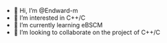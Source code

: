 - 👋 Hi, I’m @Endward-m
- 👀 I’m interested in C++/C
- 🌱 I’m currently learning eBSCM
- 💞️ I’m looking to collaborate on the project of C++/C


<!---
Endward-m/Endward-m is a ✨ special ✨ repository because its `README.md` (this file) appears on your GitHub profile.
You can click the Preview link to take a look at your changes.
--->
